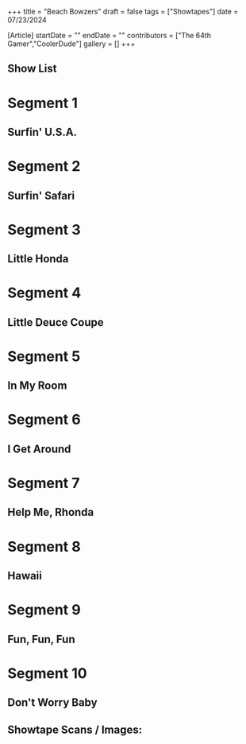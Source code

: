 +++
title = "Beach Bowzers"
draft = false
tags = ["Showtapes"]
date = 07/23/2024

[Article]
startDate = ""
endDate = ""
contributors = ["The 64th Gamer","CoolerDude"]
gallery = []
+++
<h2> Show List </h2>

# <b>Segment 1</b>
## Surfin' U.S.A.
# <b>Segment 2</b>
## Surfin' Safari
# <b>Segment 3</b>
## Little Honda
# <b>Segment 4</b>
## Little Deuce Coupe
# <b>Segment 5</b>
## In My Room
# <b>Segment 6</b>
## I Get Around
# <b>Segment 7</b>
## Help Me, Rhonda
# <b>Segment 8</b>
## Hawaii
# <b>Segment 9</b>
## Fun, Fun, Fun
# <b>Segment 10</b>
## Don't Worry Baby

<h2> Showtape Scans / Images: </h2>
